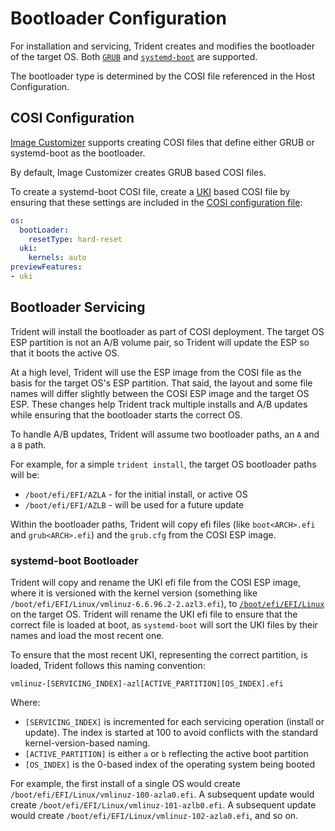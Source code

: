 
# Bootloader Configuration

For installation and servicing, Trident creates and modifies the bootloader of
the target OS. Both [`GRUB`](https://www.unixtutorial.org/reference/grub-bootloader/)
and [`systemd-boot`](https://www.freedesktop.org/software/systemd/man/latest/systemd-boot.html)
are supported.

The bootloader type is determined by the COSI file referenced in the Host
Configuration.

## COSI Configuration

[Image Customizer](https://microsoft.github.io/azure-linux-image-tools/imagecustomizer/README.html)
supports creating COSI files that define either GRUB or systemd-boot as the
bootloader.

By default, Image Customizer creates GRUB based COSI files.

To create a systemd-boot COSI file, create a
[UKI](https://uapi-group.org/specifications/specs/boot_loader_specification/#locating-boot-entries)
based COSI file by ensuring that these settings are included in the
[COSI configuration file](https://microsoft.github.io/azure-linux-image-tools/imagecustomizer/api/configuration/uki.html#uki-type):

``` yaml
os:
  bootLoader:
    resetType: hard-reset
  uki:
    kernels: auto
previewFeatures:
- uki
```

## Bootloader Servicing

Trident will install the bootloader as part of COSI deployment. The target OS
ESP partition is not an A/B volume pair, so Trident will update the ESP so that
it boots the active OS.

At a high level, Trident will use the ESP image from the COSI file as the basis
for the target OS's ESP partition. That said, the layout and some file names
will differ slightly between the COSI ESP image and the target OS ESP. These
changes help Trident track multiple installs and A/B updates while ensuring
that the bootloader starts the correct OS.

To handle A/B updates, Trident will assume two bootloader paths, an `A` and a
`B` path.

For example, for a simple `trident install`, the target OS bootloader paths will
be:

* `/boot/efi/EFI/AZLA` - for the initial install, or active OS
* `/boot/efi/EFI/AZLB` - will be used for a future update

Within the bootloader paths, Trident will copy efi files (like `boot<ARCH>.efi`
and `grub<ARCH>.efi`) and the `grub.cfg` from the COSI ESP image.

### systemd-boot Bootloader

Trident will copy and rename the UKI efi file from the COSI ESP image, where
it is versioned with the kernel version (something like
`/boot/efi/EFI/Linux/vmlinuz-6.6.96.2-2.azl3.efi`), to
[`/boot/efi/EFI/Linux`](https://uapi-group.org/specifications/specs/boot_loader_specification/#locating-boot-entries)
on the target OS. Trident will rename the UKI efi file to ensure that the
correct file is loaded at boot, as `systemd-boot` will sort the UKI files by
their names and load the most recent one.

To ensure that the most recent UKI, representing the correct partition, is
loaded, Trident follows this naming convention:

`vmlinuz-[SERVICING_INDEX]-azl[ACTIVE_PARTITION][OS_INDEX].efi`

Where:

* `[SERVICING_INDEX]` is incremented for each servicing operation (install or
  update). The index is started at 100 to avoid conflicts with the standard
  kernel-version-based naming.
* `[ACTIVE_PARTITION]` is either `a` or `b` reflecting the active boot
  partition
* `[OS_INDEX]` is the 0-based index of the operating system being booted

For example, the first install of a single OS would create
`/boot/efi/EFI/Linux/vmlinuz-100-azla0.efi`. A subsequent update would create
`/boot/efi/EFI/Linux/vmlinuz-101-azlb0.efi`. A subsequent update would create
`/boot/efi/EFI/Linux/vmlinuz-102-azla0.efi`, and so on.

